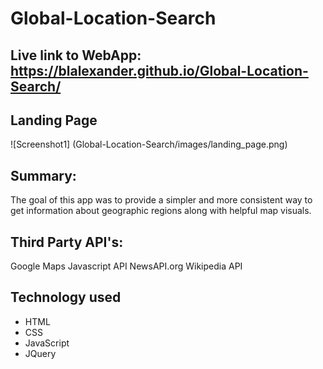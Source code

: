 # Global-Location-Search

## Live link to WebApp: https://blalexander.github.io/Global-Location-Search/


## Landing Page
![Screenshot1] (Global-Location-Search/images/landing_page.png)

## Summary:
The goal of this app was to provide a simpler and more consistent way to get information about geographic regions along with helpful map visuals.

## Third Party API's: 
Google Maps Javascript API
NewsAPI.org
Wikipedia API

## Technology used
* HTML
* CSS
* JavaScript
* JQuery
